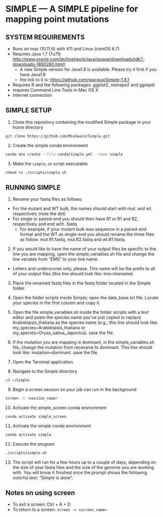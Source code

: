# SIMPLE — A SIMPLE pipeline for mapping point mutations

## SYSTEM REQUIREMENTS
- Runs on mac (10.11.6) with X11 and Linux (centOS 6.7)
- Requires Java 1.7 (7u79; http://www.oracle.com/technetwork/java/javase/downloads/jdk7-downloads-1880260.html)
  - A new Simple version for Java1.8 is available. Please try it first if you have Java1.8
  - the link to it is: https://github.com/wacguy/Simple-1.8.1
- Requires R and the following packages: ggplot2, reshape2 and ggrepel
- requires Command Line Tools in Mac OS X
- Internet connection

## SIMPLE SETUP
1. Clone this repository containing the modified Simple package in your home directory
```bash
git clone https://github.com/MiaSwain/Simple.git
```

2. Create the simple conda environment
```bash
conda env create --file conda/simple.yml --name simple
```

3. Make the `simple.sh` script executable
```bash
chmod +x ./scripts/simple.sh
```

## RUNNING SIMPLE
1. Rename your fastq files as follows:
  - For the mutant and WT bulk, the names should start with mut. and wt. respectively (note the dot)
  - For single or paired-end you should then have R1 or R1 and R2, respectively and end with .fastq
    - For example, if your mutant bulk was sequence in a paired-end format and the WT as single-end you should rename the three files as follow: mut.R1.fastq, mut.R2.fastq and wt.R1.fastq.

2. If you would like to have the name of your output files be specific to the line you are mapping, open the simple_variables.sh file and change the line variable from “EMS” to your line name.
  - Letters and underscores only, please. This name will be the prefix to all of your output files (this line should look like: line=linename)

3. Place the renamed fastq files in the fastq folder located in the Simple folder.

4. Open the folder scripts inside Simple; open the data_base.txt file. Locate your species in the first column and copy it. 

5. Open the file simple_variables.sh inside the folder scripts with a text editor and paste the species name you've just copied to replace Arabidopsis_thaliana as the species name (e.g., this line should look like: my_species=Arabidopsis_thaliana or my_species=Oryza_sativa_Japonica). save the file.

6. If the mutation you are mapping is dominant, in the simple_variables.sh file, change the mutation from recessive to dominant. This line should look like: mutation=dominant. save the file.

7. Open the Terminal application.

8. Navigate to the Simple directory
```bash
cd ~/Simple
```

9. Begin a screen session so your job can run in the background
```bash
screen -S <session_name>
```

10. Activate the simple_screen conda environment
```bash
conda activate simple_screen
```

11. Activate the simple conda environment
```bash
conda activate simple
```

12. Execute the program
```bash
./scripts/simple.sh
```

13. The script will run for a few hours up to a couple of days, depending on the size of your fastq files and the size of the genome you are working with. You will know it finished once the prompt shows the following colorful text: “Simple is done”.

## Notes on using screen
- To exit a screen: Ctrl + A + D
- To return to a screen: `screen -r <screen_name>`



